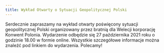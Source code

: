 ```yaml
---
title: Wykład Otwarty o Sytuacji Geopolitycznej Polski
---
```


Serdecznie zapraszamy na wykład otwarty poświęcony sytuacji geopolitycznej Polski organizowany przez bratnią dla Welecji korporację Konwent Polonia. Wydarzenie odbędzie się 27 października 2021 roku o godzinie 18.00 w formie online.
Wszystkie szczegółowe informacje można znaleźć pod linkiem do wydarzenia.
Polecamy!

